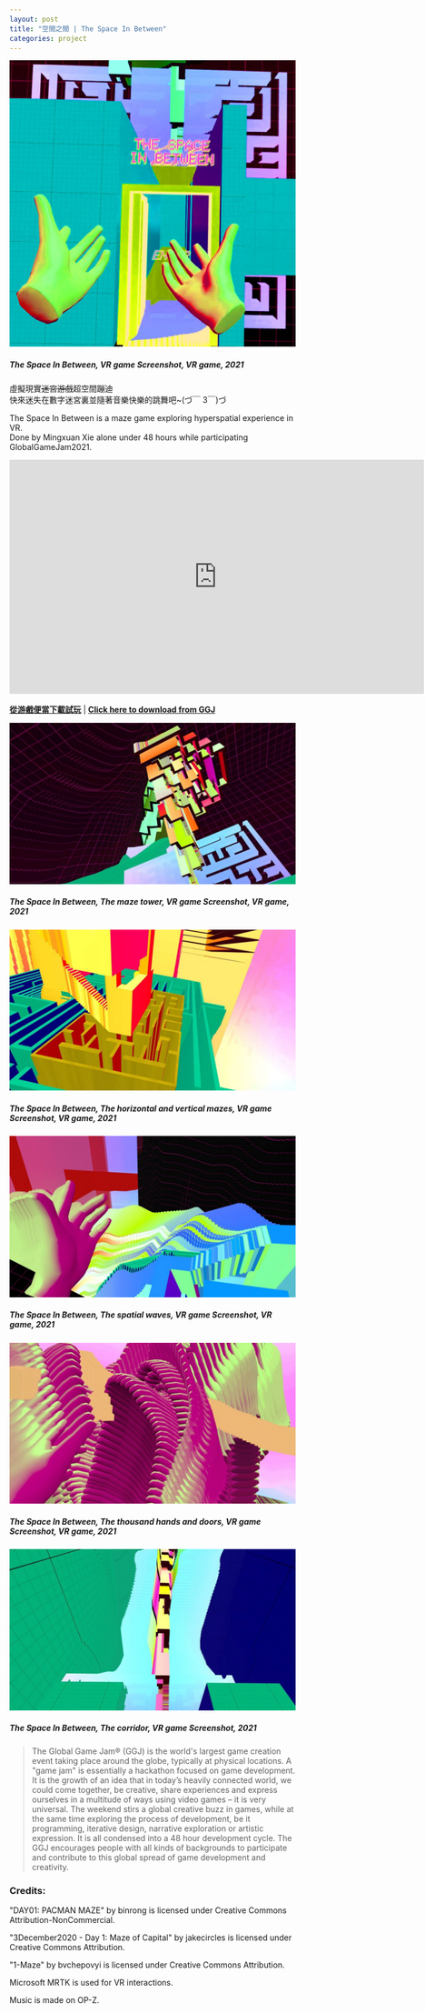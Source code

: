 ```yaml
---
layout: post
title: "空間之間 | The Space In Between"
categories: project
---
```

![圖片未顯示|Picture not shown](/assets/space-in-between/0.jpg "The Space In Between, VR game Screenshot, VR game, 2021")
##### _The Space In Between, VR game Screenshot, VR game, 2021_  
  
虛擬現實<s>迷宮游戲</s>超空間蹦迪  
快來迷失在數字迷宮裏並隨著音樂快樂的跳舞吧~(づ￣ 3￣)づ

The Space In Between is a maze game exploring hyperspatial experience in VR.  
Done by Mingxuan Xie alone under 48 hours while participating GlobalGameJam2021.

<iframe width="730" height="412" src="https://www.youtube.com/embed/ToJnmACDIbY?controls=0" frameborder="0" allow="accelerometer; autoplay; clipboard-write; encrypted-media; gyroscope; picture-in-picture" allowfullscreen></iframe>

[**從游戲便當下載試玩**](https://www.youxibd.com/v2/gamejam/ggj2021/works/1073) | [**Click here to download from GGJ**](https://globalgamejam.org/2021/games/space-between-1)

![圖片未顯示](/assets/space-in-between/2.jpg "The Space In Between, The maze tower, VR game Screenshot, VR game, 2021")
##### _The Space In Between, The maze tower, VR game Screenshot, VR game, 2021_

![圖片未顯示](/assets/space-in-between/3.jpg "The Space In Between, The horizontal and vertical mazes, VR game Screenshot, VR game, 2021")
##### _The Space In Between, The horizontal and vertical mazes, VR game Screenshot, VR game, 2021_

![圖片未顯示](/assets/space-in-between/4.jpg "The Space In Between, The space waves, VR game Screenshot, VR game, 2021")
##### _The Space In Between, The spatial waves, VR game Screenshot, VR game, 2021_

![圖片未顯示](/assets/space-in-between/5.jpg "The Space In Between, The thousand hands and doors, VR game Screenshot, VR game, 2021")
##### _The Space In Between, The thousand hands and doors, VR game Screenshot, VR game, 2021_

![圖片未顯示](/assets/space-in-between/6.jpg "The Space In Between, The corridor, VR game Screenshot, 2021")
##### _The Space In Between, The corridor, VR game Screenshot, 2021_ 

>The Global Game Jam® (GGJ) is the world's largest game creation event taking place around the globe, typically at physical locations. A "game jam" is essentially a hackathon focused on game development. It is the growth of an idea that in today’s heavily connected world, we could come together, be creative, share experiences and express ourselves in a multitude of ways using video games – it is very universal. The weekend stirs a global creative buzz in games, while at the same time exploring the process of development, be it programming, iterative design, narrative exploration or artistic expression. It is all condensed into a 48 hour development cycle. The GGJ encourages people with all kinds of backgrounds to participate and contribute to this global spread of game development and creativity.

### Credits: 

"DAY01: PACMAN MAZE" by binrong is licensed under Creative Commons Attribution-NonCommercial.  

"3December2020 - Day 1: Maze of Capital" by jakecircles is licensed under Creative Commons Attribution.  

"1-Maze" by bvchepovyi is licensed under Creative Commons Attribution.  

Microsoft MRTK is used for VR interactions.  

Music is made on OP-Z.
